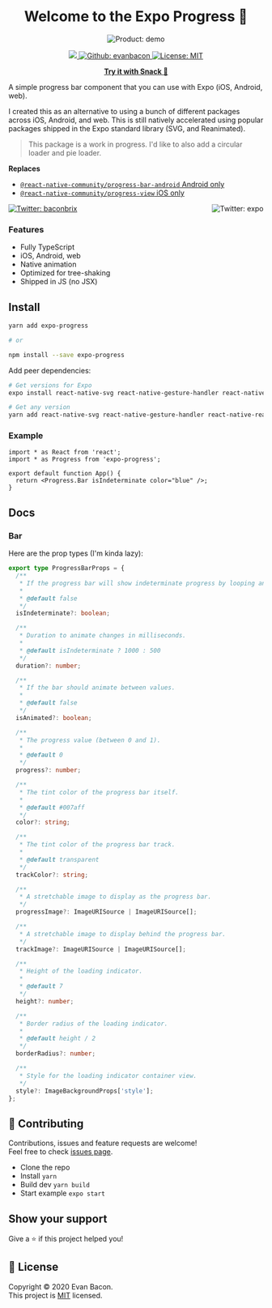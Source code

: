 <h1 align="center">Welcome to the Expo Progress 👋</h1>

<p align="center">
  <img align="center" alt="Product: demo" src="https://media.giphy.com/media/ZBzWLLz4sO0MtZ57gb/giphy.gif" />
</p>

<p align="center">
  <a aria-label="made with expo" href="https://github.com/expo" target="_blank">
    <img src="https://img.shields.io/badge/MADE%20WITH%20EXPO-000.svg?style=for-the-badge&logo=expo&labelColor=4630eb&logoWidth=20">
  </a>
  <a href="https://github.com/evanbacon" aria-label="Follow EvanBacon on Github" target="_blank">
    <img alt="Github: evanbacon" src="https://img.shields.io/github/followers/evanbacon.svg?label=Follow&style=for-the-badge&logo=github&logoColor=FFFFFF&labelColor=24292e&logoWidth=20&color=lightgray" target="_blank" />
  </a>
  <a href="/LICENSE" target="_blank">
    <img alt="License: MIT" src="https://img.shields.io/badge/License-MIT-green.svg?style=for-the-badge" target="_blank" />
  </a>
</p>

<p align="center">
  <a aria-label="made with expo" href="https://snack.expo.io/@bacon/expo-progress" target="_blank">
    <b>Try it with Snack 🥳</b>
  </a>
  
</p>
A simple progress bar component that you can use with Expo (iOS, Android, web).

I created this as an alternative to using a bunch of different packages across iOS, Android, and web. This is still natively accelerated using popular packages shipped in the Expo standard library (SVG, and Reanimated).

> This package is a work in progress. I'd like to also add a circular loader and pie loader.

**Replaces**

- [`@react-native-community/progress-bar-android` Android only](https://github.com/react-native-community/progress-bar-android)
- [`@react-native-community/progress-view` iOS only](https://github.com/react-native-community/progress-view)

<p>
  <a href="https://twitter.com/baconbrix" target="_blank">
    <img alt="Twitter: baconbrix" src="https://img.shields.io/twitter/follow/baconbrix.svg?style=for-the-badge&logo=TWITTER&logoColor=FFFFFF&labelColor=00aced&logoWidth=20&color=lightgray" target="_blank" />
  </a>
  <a href="https://twitter.com/expo" target="_blank">
    <img align="right" alt="Twitter: expo" src="https://img.shields.io/twitter/follow/expo.svg?style=for-the-badge&logo=TWITTER&logoColor=FFFFFF&labelColor=00aced&logoWidth=20&color=lightgray" target="_blank" />
  </a>  
</p>

### Features

- Fully TypeScript
- iOS, Android, web
- Native animation
- Optimized for tree-shaking
- Shipped in JS (no JSX)

## Install

```sh
yarn add expo-progress

# or

npm install --save expo-progress
```

Add peer dependencies:

```sh
# Get versions for Expo
expo install react-native-svg react-native-gesture-handler react-native-reanimated react-native-redash

# Get any version
yarn add react-native-svg react-native-gesture-handler react-native-reanimated react-native-redash
```

### Example

```tsx
import * as React from 'react';
import * as Progress from 'expo-progress';

export default function App() {
  return <Progress.Bar isIndeterminate color="blue" />;
}
```

## Docs

### Bar

Here are the prop types (I'm kinda lazy):

```ts
export type ProgressBarProps = {
  /**
   * If the progress bar will show indeterminate progress by looping an animation infinitely.
   *
   * @default false
   */
  isIndeterminate?: boolean;

  /**
   * Duration to animate changes in milliseconds.
   *
   * @default isIndeterminate ? 1000 : 500
   */
  duration?: number;

  /**
   * If the bar should animate between values.
   *
   * @default false
   */
  isAnimated?: boolean;

  /**
   * The progress value (between 0 and 1).
   *
   * @default 0
   */
  progress?: number;

  /**
   * The tint color of the progress bar itself.
   *
   * @default #007aff
   */
  color?: string;

  /**
   * The tint color of the progress bar track.
   *
   * @default transparent
   */
  trackColor?: string;

  /**
   * A stretchable image to display as the progress bar.
   */
  progressImage?: ImageURISource | ImageURISource[];

  /**
   * A stretchable image to display behind the progress bar.
   */
  trackImage?: ImageURISource | ImageURISource[];

  /**
   * Height of the loading indicator.
   *
   * @default 7
   */
  height?: number;

  /**
   * Border radius of the loading indicator.
   *
   * @default height / 2
   */
  borderRadius?: number;

  /**
   * Style for the loading indicator container view.
   */
  style?: ImageBackgroundProps['style'];
};
```

## 🤝 Contributing

Contributions, issues and feature requests are welcome!<br />Feel free to check [issues page](https://github.com/evanbacon/expo-progress/issues).

- Clone the repo
- Install `yarn`
- Build dev `yarn build`
- Start example `expo start`

## Show your support

Give a ⭐️ if this project helped you!

## 📝 License

Copyright © 2020 Evan Bacon.<br />
This project is [MIT](/LICENSE) licensed.
